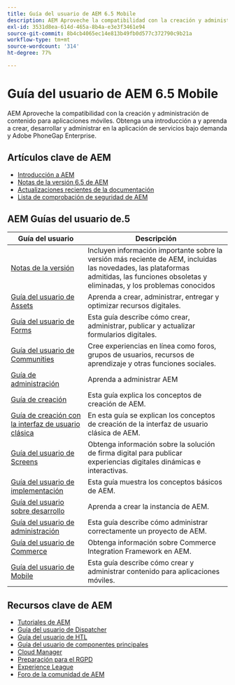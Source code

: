 ```yaml
---
title: Guía del usuario de AEM 6.5 Mobile
description: AEM Aproveche la compatibilidad con la creación y administración de contenido para aplicaciones móviles. Obtenga una introducción a y aprenda a crear, desarrollar y administrar en la aplicación de servicios bajo demanda y Adobe PhoneGap Enterprise.
exl-id: 3531d8ea-614d-465a-8b4a-e3e3f3461e94
source-git-commit: 8b4cb4065ec14e813b49fb0d577c372790c9b21a
workflow-type: tm+mt
source-wordcount: '314'
ht-degree: 77%

---
```


# Guía del usuario de AEM 6.5 Mobile

AEM Aproveche la compatibilidad con la creación y administración de contenido para aplicaciones móviles. Obtenga una introducción a y aprenda a crear, desarrollar y administrar en la aplicación de servicios bajo demanda y Adobe PhoneGap Enterprise.

## Artículos clave de AEM

* [Introducción a AEM](https://experienceleague.adobe.com/docs/experience-manager-65.html?lang=es)
* [Notas de la versión 6.5 de AEM](/help/release-notes/home.md)
* [Actualizaciones recientes de la documentación](https://experienceleague.adobe.com/docs/experience-manager-release-information/aem-release-updates/doc-updates/documentation-updates.html?lang=es)
* [Lista de comprobación de seguridad de AEM](/help/sites-administering/security-checklist.md)

## AEM Guías del usuario de.5

| Guía del usuario | Descripción |
|--- |---|
| [Notas de la versión](/help/release-notes/home.md) | Incluyen información importante sobre la versión más reciente de AEM, incluidas las novedades, las plataformas admitidas, las funciones obsoletas y eliminadas, y los problemas conocidos |
| [Guía del usuario de Assets](/help/assets/home.md) | Aprenda a crear, administrar, entregar y optimizar recursos digitales. |
| [Guía del usuario de Forms](/help/forms/home.md) | Esta guía describe cómo crear, administrar, publicar y actualizar formularios digitales. |
| [Guía del usuario de Communities](/help/communities/home.md) | Cree experiencias en línea como foros, grupos de usuarios, recursos de aprendizaje y otras funciones sociales. |
| [Guía de administración](/help/sites-administering/home.md) | Aprenda a administrar AEM |
| [Guía de creación](/help/sites-authoring/home.md) | Esta guía explica los conceptos de creación de AEM. |
| [Guía de creación con la interfaz de usuario clásica](/help/sites-classic-ui-authoring/home.md) | En esta guía se explican los conceptos de creación de la interfaz de usuario clásica de AEM. |
| [Guía del usuario de Screens](https://experienceleague.adobe.com/docs/experience-manager-screens/user-guide/aem-screens-introduction.html?lang=es) | Obtenga información sobre la solución de firma digital para publicar experiencias digitales dinámicas e interactivas. |
| [Guía del usuario de implementación](/help/sites-deploying/home.md) | Esta guía muestra los conceptos básicos de AEM. |
| [Guía del usuario sobre desarrollo](/help/sites-developing/home.md) | Aprenda a crear la instancia de AEM. |
| [Guía del usuario de administración](/help/managing/home.md) | Esta guía describe cómo administrar correctamente un proyecto de AEM. |
| [Guía del usuario de Commerce](/help/commerce/home.md) | Obtenga información sobre Commerce Integration Framework en AEM. |
| [Guía del usuario de Mobile](/help/mobile/home.md) | Esta guía describe cómo crear y administrar contenido para aplicaciones móviles. |

## Recursos clave de AEM

* [Tutoriales de AEM](https://helpx.adobe.com/experience-manager/kt/index/aem-6-4-videos.html)
* [Guía del usuario de Dispatcher](https://experienceleague.adobe.com/docs/experience-manager-dispatcher/using/dispatcher.html?lang=es)
* [Guía del usuario de HTL](https://experienceleague.adobe.com/docs/experience-manager-htl/content/overview.html?lang=es)
* [Guía del usuario de componentes principales](https://experienceleague.adobe.com/docs/experience-manager-core-components/using/introduction.html?lang=es)
* [Cloud Manager](https://experienceleague.adobe.com/docs/experience-manager-cloud-manager/content/introduction.html?lang=es)
* [Preparación para el RGPD](/help/managing/data-protection-and-privacy.md)
* [Experience League](https://experienceleague.adobe.com/?promoid=K42KVXHD&amp;mv=other&amp;lang=es#home)
* [Foro de la comunidad de AEM](https://experienceleaguecommunities.adobe.com/t5/adobe-experience-manager/ct-p/adobe-experience-manager-community?profile.language=es)
